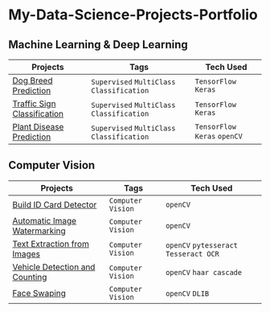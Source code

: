# My-Data-Science-Projects-Portfolio


## Machine Learning & Deep Learning

| **Projects** | **Tags** | **Tech Used** |
| --- | --- | --- |
| [Dog Breed Prediction](https://github.com/MaxMA2000/My-Data-Science-Projects-Portfolio/blob/dog-breed-prediction/Dog%20Breed%20Prediction.ipynb) | `Supervised` `MultiClass Classification` | `TensorFlow` `Keras` |
| [Traffic Sign Classification](https://github.com/MaxMA2000/My-Data-Science-Projects-Portfolio/blob/traffic-sign-classification/Traffic%20Sign%20Classification.ipynb) | `Supervised` `MultiClass Classification` | `TensorFlow` `Keras` |
| [Plant Disease Prediction](https://github.com/MaxMA2000/My-Data-Science-Projects-Portfolio/blob/plant-disease-prediction/Plant%20Disease%20Prediction.ipynb) | `Supervised` `MultiClass Classification` | `TensorFlow` `Keras` `openCV` |



## Computer Vision

| **Projects** | **Tags** | **Tech Used** |
| --- | --- | --- |
| [Build ID Card Detector](https://github.com/MaxMA2000/My-Data-Science-Projects-Portfolio/blob/build-ID-card-detector/ID%20Card%20Tampering.ipynb) | `Computer Vision` | `openCV` |
| [Automatic Image Watermarking](https://github.com/MaxMA2000/My-Data-Science-Projects-Portfolio/blob/automatic-image-watermarking/Automatic%20Image%20Watermarking.ipynb) | `Computer Vision` | `openCV` |
| [Text Extraction from Images](https://github.com/MaxMA2000/My-Data-Science-Projects-Portfolio/blob/text-extraction-from-images/Text_Extraction_From_Images.ipynb) | `Computer Vision` | `openCV` `pytesseract` `Tesseract OCR ` |
| [Vehicle Detection and Counting](https://github.com/MaxMA2000/My-Data-Science-Projects-Portfolio/blob/vehicle-detect-count/Vehicle%20Detection%20and%20Counting.ipynb) | `Computer Vision` | `openCV` `haar cascade` |
| [Face Swaping](https://github.com/MaxMA2000/My-Data-Science-Projects-Portfolio/blob/face-swaping/Face%20Swaping.ipynb) | `Computer Vision` | `openCV` `DLIB` |

